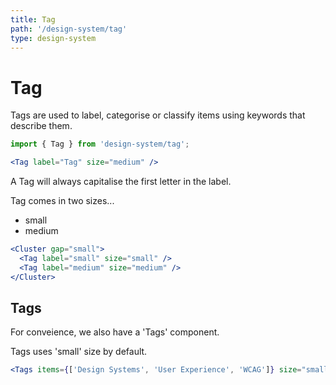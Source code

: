 ```yaml
---
title: Tag
path: '/design-system/tag'
type: design-system
---
```


# Tag

Tags are used to label, categorise or classify items using keywords that describe them.

```jsx
import { Tag } from 'design-system/tag';
```

```jsx live
<Tag label="Tag" size="medium" />
```

A Tag will always capitalise the first letter in the label.

Tag comes in two sizes...

- small
- medium

```jsx live
<Cluster gap="small">
  <Tag label="small" size="small" />
  <Tag label="medium" size="medium" />
</Cluster>
```

## Tags

For conveience, we also have a 'Tags' component.

Tags uses 'small' size by default.

```jsx live
<Tags items={['Design Systems', 'User Experience', 'WCAG']} size="small" />
```
